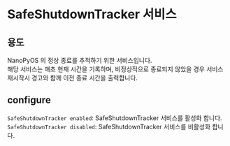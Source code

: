 # SafeShutdownTracker 서비스

## 용도
NanoPyOS 의 정상 종료를 추적하기 위한 서비스입니다.<br>
해당 서비스는 매초 현재 시간을 기록하며, 비정상적으로 종료되지 않았을 경우 서비스 재시작시 경고와 함께 이전 종료 시간을 출력합니다.



## configure
`SafeShutdownTracker enabled`: SafeShutdownTracker 서비스를 활성화 합니다.<br>
`SafeShutdownTracker disabled`: SafeShutdownTracker 서비스를 비활성화 합니다.<br>
